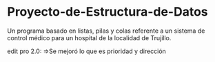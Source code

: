 # Proyecto-de-Estructura-de-Datos
Un programa basado en listas, pilas y colas referente a un sistema de control médico para un hospital de la localidad de Trujillo.




edit pro 2.0:
=>Se mejoró lo que es prioridad y dirección
